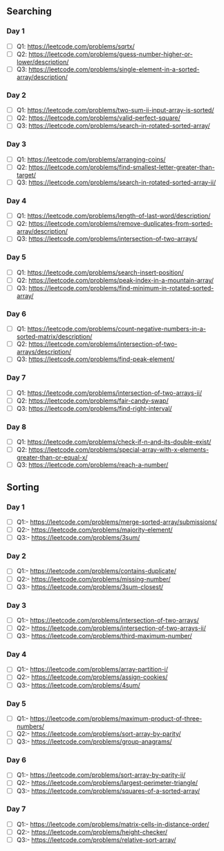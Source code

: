 ## Searching 

### Day 1
- [ ] Q1:     https://leetcode.com/problems/sqrtx/  
- [ ] Q2:     https://leetcode.com/problems/guess-number-higher-or-lower/description/    
- [ ] Q3:     https://leetcode.com/problems/single-element-in-a-sorted-array/description/

### Day 2
- [ ] Q1:     https://leetcode.com/problems/two-sum-ii-input-array-is-sorted/                                                                                                       
- [ ] Q2:     https://leetcode.com/problems/valid-perfect-square/                                                                                                                  
- [ ] Q3:     https://leetcode.com/problems/search-in-rotated-sorted-array/

### Day 3
- [ ] Q1:     https://leetcode.com/problems/arranging-coins/                                                                                                                             
- [ ] Q2:     https://leetcode.com/problems/find-smallest-letter-greater-than-target/                                                                                                     
- [ ] Q3:     https://leetcode.com/problems/search-in-rotated-sorted-array-ii/   

### Day 4
- [ ] Q1:    https://leetcode.com/problems/length-of-last-word/description/                                                                                                               
- [ ] Q2:    https://leetcode.com/problems/remove-duplicates-from-sorted-array/description/          
- [ ] Q3:    https://leetcode.com/problems/intersection-of-two-arrays/

### Day 5
- [ ] Q1:    https://leetcode.com/problems/search-insert-position/   
- [ ] Q2:    https://leetcode.com/problems/peak-index-in-a-mountain-array/  
- [ ] Q3:    https://leetcode.com/problems/find-minimum-in-rotated-sorted-array/

### Day 6                                                                                                                                                                         
- [ ] Q1:   https://leetcode.com/problems/count-negative-numbers-in-a-sorted-matrix/description/                                                                                       
- [ ] Q2:   https://leetcode.com/problems/intersection-of-two-arrays/description/                                                                                                       
- [ ] Q3:   https://leetcode.com/problems/find-peak-element/

### Day 7                                                                                                                                                                         
- [ ] Q1:   https://leetcode.com/problems/intersection-of-two-arrays-ii/<br/>                                                                                                     
- [ ] Q2:   https://leetcode.com/problems/fair-candy-swap/<br/>
- [ ] Q3:   https://leetcode.com/problems/find-right-interval/

### Day 8                                                                                                                                                                         
- [ ] Q1:   https://leetcode.com/problems/check-if-n-and-its-double-exist/<br/>                                                                                             
- [ ] Q2:   https://leetcode.com/problems/special-array-with-x-elements-greater-than-or-equal-x/<br/>                                            
- [ ] Q3:   https://leetcode.com/problems/reach-a-number/<br/>

## Sorting 
### Day 1
- [ ] Q1:-  https://leetcode.com/problems/merge-sorted-array/submissions/<br/>
- [ ] Q2:-  https://leetcode.com/problems/majority-element/<br/>
- [ ] Q3:-  https://leetcode.com/problems/3sum/<br/>

### Day 2
- [ ] Q1:-  https://leetcode.com/problems/contains-duplicate/<br/>
- [ ] Q2:-  https://leetcode.com/problems/missing-number/<br/>
- [ ] Q3:-  https://leetcode.com/problems/3sum-closest/<br/>

### Day 3
- [ ] Q1:-  https://leetcode.com/problems/intersection-of-two-arrays/<br/>
- [ ] Q2:-  https://leetcode.com/problems/intersection-of-two-arrays-ii/<br/>
- [ ] Q3:-  https://leetcode.com/problems/third-maximum-number/<br/>

### Day 4
- [ ] Q1:-  https://leetcode.com/problems/array-partition-i/<br/>
- [ ] Q2:-  https://leetcode.com/problems/assign-cookies/<br/>
- [ ] Q3:-  https://leetcode.com/problems/4sum/<br/>

### Day 5
- [ ] Q1:-  https://leetcode.com/problems/maximum-product-of-three-numbers/<br>
- [ ] Q2:-  https://leetcode.com/problems/sort-array-by-parity/<br>
- [ ] Q3:-  https://leetcode.com/problems/group-anagrams/<br>

### Day 6
- [ ] Q1:-  https://leetcode.com/problems/sort-array-by-parity-ii/<br/>
- [ ] Q2:-  https://leetcode.com/problems/largest-perimeter-triangle/<br/>
- [ ] Q3:-  https://leetcode.com/problems/squares-of-a-sorted-array/<br/>

### Day 7
- [ ] Q1:-  https://leetcode.com/problems/matrix-cells-in-distance-order/<br/>
- [ ] Q2:-  https://leetcode.com/problems/height-checker/<br/>
- [ ] Q3:-  https://leetcode.com/problems/relative-sort-array/<br/>
